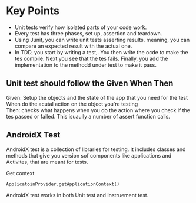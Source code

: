 # Key Points
- Unit tests verify how isolated parts of your code work. 
- Every test has three phases, set up, assertion and teardown. 
- Using Junit, you can write unit tests asserting results, meaning, you can compare an expected result with the actual one. 
- In TDD, you start by writing a test,. You then write the ocde to make the tes compile. Next you see that the tes fails. Finally, you add the implementation to the methodd under test to make it pass. 

## Unit test should follow the Given When Then
Given: Setup the objects and the state of the app that you need for the test </br>
When do the acutal action on the object you're testing </br>
Then: checks what happens when you do the action where you check if the tes passed or failed. This isuaully a number of assert function calls. </br>

## AndroidX Test
AndroidX test is a collection of libraries for testing. It includes classes and methods that give you version sof components like applications and Activites, that are meant for tests. 

Get context
```
ApplicatoinProvider.getApplicationContext()
```

AndroidX test works in both Unit test and Instruement test. 
